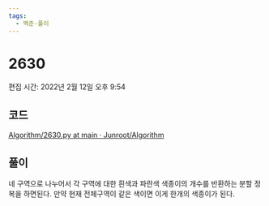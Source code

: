 ```yaml
---
tags:
  - 백준-풀이
---
```

# 2630

편집 시간: 2022년 2월 12일 오후 9:54

## 코드

[Algorithm/2630.py at main · Junroot/Algorithm](https://github.com/Junroot/Algorithm/blob/main/backjoon/2630.py)

## 풀이

네 구역으로 나누어서 각 구역에 대한 흰색과 파란색 색종이의 개수를 반환하는 분할 정복을 하면된다. 만약 현재 전체구역이 같은 색이면 이게 한개의 색종이가 된다.